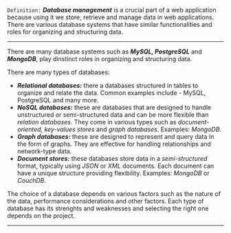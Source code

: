`Definition:`
_**Database management**_ is a crucial part of a web application because using it we store, retrieve and manage data in web applications. There are various database systems that have similar functionalities and roles for organizing and structuring data. 

--- 
There are many database systems such as _**MySQL, PostgreSQL**_ and _**MongoDB**_, play dinstinct roles in organizing and structuring data. 

There are many types of databases: 
- _**Relational databases:**_ there a databases structured in tables to organize and relate the data. Common examples include - MySQL, PostgreSQL and many more. 
- _**NoSQL databases:**_ these are databases that are designed to handle unstructured or semi-structured data and can be more flexible than _relation databases_. They come in various types such as _document-oriented, key-values stores_ and _graph databases_. Examples: _MongoDB_. 
- _**Graph databases:**_ these are designed to represent and query data in the form of graphs. They are effective for handling relationships and network-type data. 
- _**Document stores:**_ these databases store data in a _semi-structured_ format, typically using _JSON_ or _XML_ documents. Each document can have a unique structure providing flexibility. Examples: _MongoDB_ or _CouchDB_. 

The choice of a database depends on various factors such as the nature of the data, performance considerations and other factors. Each type of database has its strenghts and weaknesses and selecting the right one depends on the project. 

---

